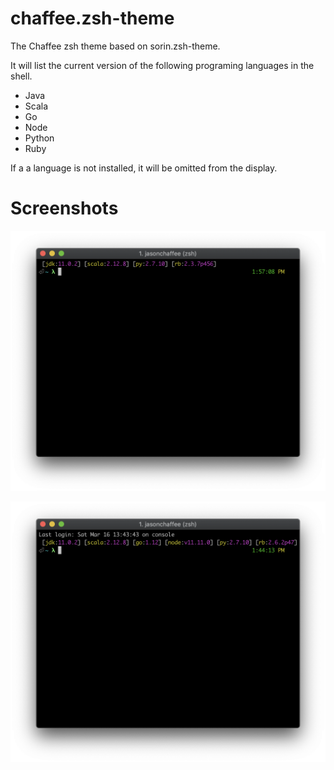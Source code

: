 # chaffee.zsh-theme
The Chaffee zsh theme based on sorin.zsh-theme.

It will list the current version of the following programing languages in the shell.

- Java
- Scala
- Go
- Node
- Python
- Ruby

If a a language is not installed, it will be omitted from the display.

# Screenshots
![ScreenShot](screenshot.png)

![ScreenShotAll](screenshot-all.png)